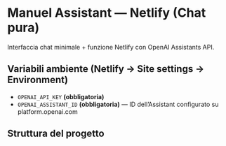 # Manuel Assistant — Netlify (Chat pura)

Interfaccia chat minimale + funzione Netlify con OpenAI Assistants API.

## Variabili ambiente (Netlify → Site settings → Environment)
- `OPENAI_API_KEY` **(obbligatoria)**
- `OPENAI_ASSISTANT_ID` **(obbligatoria)** — ID dell’Assistant configurato su platform.openai.com

## Struttura del progetto
